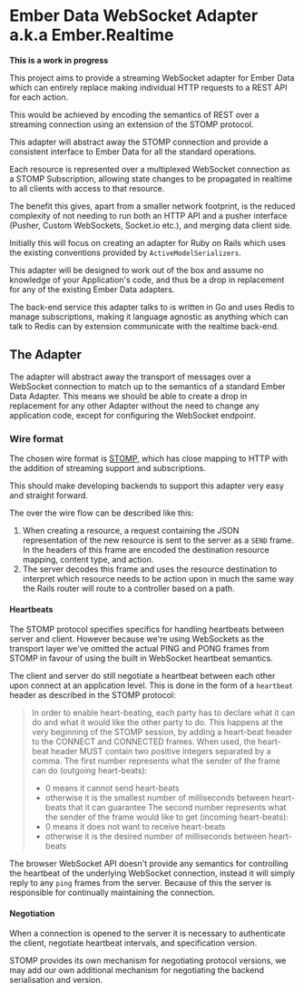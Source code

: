 # Ember Data WebSocket Adapter a.k.a Ember.Realtime

**This is a work in progress**

This project aims to provide a streaming WebSocket adapter for Ember Data which can entirely replace making individual HTTP requests to a REST API for each action.

This would be achieved by encoding the semantics of REST over a streaming connection using an extension of the STOMP protocol.

This adapter will abstract away the STOMP connection and provide a consistent interface to Ember Data for all the standard operations.

Each resource is represented over a multiplexed WebSocket connection as a STOMP Subscription, allowing state changes to be propagated in realtime to all clients with access to that resource.

The benefit this gives, apart from a smaller network footprint, is the reduced complexity of not needing to run both an HTTP API and a pusher interface (Pusher, Custom WebSockets, Socket.io etc.), and merging data client side.

Initially this will focus on creating an adapter for Ruby on Rails which uses the existing conventions provided by `ActiveModelSerializers`.

This adapter will be designed to work out of the box and assume no knowledge of your Application's code, and thus be a drop in replacement for any of the existing Ember Data adapters.

The back-end service this adapter talks to is written in Go and uses Redis to manage subscriptions, making it language agnostic as anything which can talk to Redis can by extension communicate with the realtime back-end.

## The Adapter

The adapter will abstract away the transport of messages over a WebSocket connection to match up to the semantics of a standard Ember Data Adapter. This means we should be able to create a drop in replacement for any other Adapter without the need to change any application code, except for configuring the WebSocket endpoint.

### Wire format

The chosen wire format is [STOMP](http://stomp.github.io/stomp-specification-1.2.html), which has close mapping to HTTP with the addition of streaming support and subscriptions.

This should make developing backends to support this adapter very easy and straight forward.

The over the wire flow can be described like this:

1. When creating a resource, a request containing the JSON representation of the new resource is sent to the server as a `SEND` frame. In the headers of this frame are encoded the destination resource mapping, content type, and action.
2. The server decodes this frame and uses the resource destination to interpret which resource needs to be action upon in much the same way the Rails router will route to a controller based on a path.

#### Heartbeats

The STOMP protocol specifies specifics for handling heartbeats between server and client. However because we're using WebSockets as the transport layer we've omitted the actual PING and PONG frames from STOMP in favour of using the built in WebSocket heartbeat semantics.

The client and server do still negotiate a heartbeat between each other upon connect at an application level. This is done in the form of a `heartbeat` header as described in the STOMP protocol:

> In order to enable heart-beating, each party has to declare what it can do and what it would like the other party to do. This happens at the very beginning of the STOMP session, by adding a heart-beat header to the CONNECT and CONNECTED frames.
> When used, the heart-beat header MUST contain two positive integers separated by a comma.
> The first number represents what the sender of the frame can do (outgoing heart-beats):
> - 0 means it cannot send heart-beats
> - otherwise it is the smallest number of milliseconds between heart-beats that it can guarantee
> The second number represents what the sender of the frame would like to get (incoming heart-beats):
> - 0 means it does not want to receive heart-beats
> - otherwise it is the desired number of milliseconds between heart-beats

The browser WebSocket API doesn't provide any semantics for controlling the heartbeat of the underlying WebSocket connection, instead it will simply reply to any `ping` frames from the server. Because of this the server is responsible for continually maintaining the connection.

#### Negotiation

When a connection is opened to the server it is necessary to authenticate the client, negotiate heartbeat intervals, and specification version.

STOMP provides its own mechanism for negotiating protocol versions, we may add our own additional mechanism for negotiating the backend serialisation and version.
